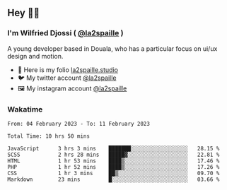 ## Hey 👋🏾
### I'm Wilfried Djossi ( <a href="https://twitter.com/la2spaille/" target="_blank">@la2spaille</a> )
A young developer based in Douala, who has a particular focus on ui/ux design and motion.

- 🎨 Here is my folio [la2spaille.studio](https://la2spaille.studio/)
- 🐦 My twitter account [@la2spaille](https://twitter.com/la2spaille/)
- 🖼 My instagram account [@la2spaille](https://www.instagram.com/la2spaille/)

### Wakatime
<!--START_SECTION:waka-->

```text
From: 04 February 2023 - To: 11 February 2023

Total Time: 10 hrs 50 mins

JavaScript      3 hrs 3 mins    ███████░░░░░░░░░░░░░░░░░░   28.15 %
SCSS            2 hrs 28 mins   █████▓░░░░░░░░░░░░░░░░░░░   22.81 %
HTML            1 hr 53 mins    ████▒░░░░░░░░░░░░░░░░░░░░   17.46 %
PHP             1 hr 52 mins    ████▒░░░░░░░░░░░░░░░░░░░░   17.26 %
CSS             1 hr 3 mins     ██▒░░░░░░░░░░░░░░░░░░░░░░   09.70 %
Markdown        23 mins         █░░░░░░░░░░░░░░░░░░░░░░░░   03.66 %
```

<!--END_SECTION:waka-->
<!--
**la2spaille/la2spaille** is a ✨ _special_ ✨ repository because its `README.md` (this file) appears on your GitHub profile.

Here are some ideas to get you started:

- 🔭 I’m currently working on ...
- 🌱 I’m currently learning ...
- 👯 I’m looking to collaborate on ...
- 🤔 I’m looking for help with ...
- 💬 Ask me about ...
- 📫 How to reach me: ...
- 😄 Pronouns: ...
- ⚡ Fun fact: ...
-->
